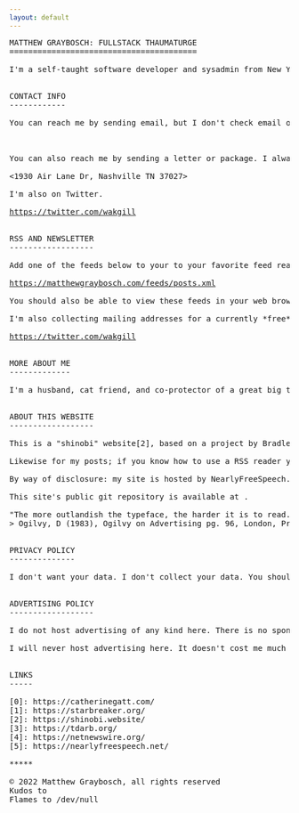 ```yaml
---
layout: default
---
```



<pre class="col">
MATTHEW GRAYBOSCH: FULLSTACK THAUMATURGE
========================================

I'm a self-taught software developer and sysadmin from New York exiled to the wilds of central Pennsylvania. I build cathedrals on quicksand from blueprints scribbled on bar napkins, and more often than not the result works.


CONTACT INFO
------------

You can reach me by sending email, but I don't check email often.

<makgill@protonmail.ch>

You can also reach me by sending a letter or package. I always check for those and reply.

<1930 Air Lane Dr, Nashville TN 37027>

I'm also on Twitter.

<a href="https://twitter.com/wakgill">https://twitter.com/wakgill</a>


RSS AND NEWSLETTER
------------------

Add one of the feeds below to your to your favorite feed reader.

<a href="https://twitter.com/wakgill">https://matthewgraybosch.com/feeds/posts.xml</a>

You should also be able to view these feeds in your web browser. Thanks to XSLT they should render as if they were HTML.

I'm also collecting mailing addresses for a currently *free* print newsletter idea I'm exploring. You can sign up here so you don't miss the first issue.

<a href="https://twitter.com/wakgill">https://twitter.com/wakgill</a>


MORE ABOUT ME
-------------

I'm a husband, cat friend, and co-protector of a great big trauma puppy that my wife rescued from a shelter. My wife and I met on a Yahoo! forum in 2000, met in person for the first time in 2002, and got married in 2004. In the meantime we courted via email and instant messaging with weekly phone calls. We've been through a lot together, and while I had some doubts before I got married I have no regrets.


ABOUT THIS WEBSITE
------------------

This is a "shinobi" website[2], based on a project by Bradley Taunt[3]. Rather than clamoring for attention, it hides in plain sight. If you know how to find it, you can. Otherwise it abides in the shadows, ready to be seen when you are ready to see it.

Likewise for my posts; if you know how to use a RSS reader you can follow me by adding one of the feeds listed above to your feed reader. If you're on a Mac like me I recommend NetNewsWire[4].

By way of disclosure: my site is hosted by NearlyFreeSpeech.net[5].

This site's public git repository is available at <https://git.sr.ht/~starbreaker/matthewgraybosch.com>.

"The more outlandish the typeface, the harder it is to read. The drama belongs in what you say, not the typeface"
> Ogilvy, D (1983), Ogilvy on Advertising pg. 96, London, Prion Books Ltd.


PRIVACY POLICY
--------------

I don't want your data. I don't collect your data. You should not get any cookies while visiting this website, there are no analytics, and I have access logging disabled when not debugging technical issues.


ADVERTISING POLICY
------------------

I do not host advertising of any kind here. There is no sponsored content on this website. My personal website is not a billboard.

I will never host advertising here. It doesn't cost me much to operate this website, so I can easily pay the expenses out of the salary I get from my day job.


LINKS
-----

[0]: https://catherinegatt.com/
[1]: https://starbreaker.org/
[2]: https://shinobi.website/
[3]: https://tdarb.org/
[4]: https://netnewswire.org/
[5]: https://nearlyfreespeech.net/

*****

© 2022 Matthew Graybosch, all rights reserved
Kudos to <contact@matthewgraybosch.com>
Flames to /dev/null
</pre>
